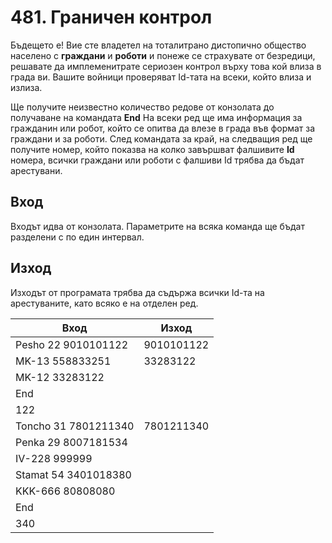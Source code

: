 # 481. Граничен контрол

Бъдещето е! Вие сте владетел на тоталитрано дистопично общество населено с **граждани** и **роботи** и понеже се страхувате от безредици, решавате да имплеменитрате сериозен контрол върху това кой влиза в града ви. Вашите войници проверяват Id-тата на всеки, който влиза и излиза.

Ще получите неизвестно количество редове от конзолата до получаване на командата **End** На всеки ред ще има информация за гражданин или робот, който се опитва да влезе в града във формат **<name> <age> <id>** за граждани и **<model> <id>** за роботи. След командата за край, на следващия ред ще получите номер, който показва на колко завършват фалшивите **Id** номера, всички граждани или роботи с фалшиви Id трябва да бъдат арестувани.

## Вход
Входът идва от конзолата. Параметрите на всяка команда ще бъдат разделени с по един интервал.

## Изход
Изходът от програмата трябва да съдържа всички Id-та на арестуваните, като всяко е на отделен ред.

| Вход                 | Изход      |
|----------------------|------------|
| Pesho 22 9010101122  | 9010101122 |
| MK-13 558833251      | 33283122   |
| MK-12 33283122       |            |
| End                  |            |
| 122                  |            |
| Toncho 31 7801211340 | 7801211340 |
| Penka 29 8007181534  |            |
| IV-228 999999        |            |
| Stamat 54 3401018380 |            |
| KKK-666 80808080     |            |
| End                  |            |
| 340                  |            |